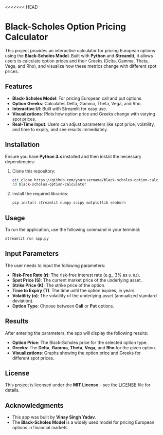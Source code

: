 <<<<<<< HEAD
# Black-Scholes Option Pricing Calculator

This project provides an interactive calculator for pricing European options using the **Black-Scholes Model**. Built with **Python** and **Streamlit**, it allows users to calculate option prices and their Greeks (Delta, Gamma, Theta, Vega, and Rho), and visualize how these metrics change with different spot prices.

## Features

- **Black-Scholes Model**: For pricing European call and put options.
- **Option Greeks**: Calculates Delta, Gamma, Theta, Vega, and Rho.
- **Interactive UI**: Built with Streamlit for easy use.
- **Visualizations**: Plots how option price and Greeks change with varying spot prices.
- **Real-Time Input**: Users can adjust parameters like spot price, volatility, and time to expiry, and see results immediately.

## Installation

Ensure you have **Python 3.x** installed and then install the necessary dependencies:

1. Clone this repository:

    ```bash
    git clone https://github.com/yourusername/black-scholes-option-calculator.git
    cd black-scholes-option-calculator
    ```

2. Install the required libraries:

    ```bash
    pip install streamlit numpy scipy matplotlib seaborn
    ```

## Usage

To run the application, use the following command in your terminal:

```bash
streamlit run app.py
```
## Input Parameters

The user needs to input the following parameters:

- **Risk-Free Rate (r)**: The risk-free interest rate (e.g., 3% as `0.03`).
- **Spot Price (S)**: The current market price of the underlying asset.
- **Strike Price (K)**: The strike price of the option.
- **Time to Expiry (T)**: The time until the option expires, in years.
- **Volatility (σ)**: The volatility of the underlying asset (annualized standard deviation).
- **Option Type**: Choose between **Call** or **Put** options.

## Results

After entering the parameters, the app will display the following results:

- **Option Price**: The Black-Scholes price for the selected option type.
- **Greeks**: The **Delta**, **Gamma**, **Theta**, **Vega**, and **Rho** for the given option.
- **Visualizations**: Graphs showing the option price and Greeks for different spot prices.


## License

This project is licensed under the **MIT License** - see the [LICENSE](./LICENSE) file for details.

## Acknowledgments

- This app was built by **Vinay Singh Yadav**.
- The **Black-Scholes Model** is a widely used model for pricing European options in financial markets.



